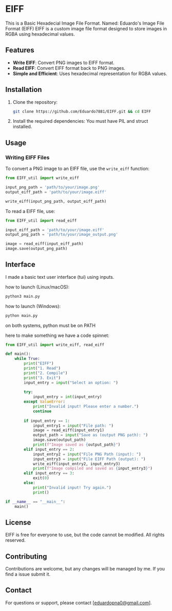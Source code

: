 # EIFF
This is a Basic Hexadecial Image File Format.
Named: Eduardo's Image File Format (EIFF)
EIFF is a custom image file format designed to store images in RGBA using hexadecimal values.

## Features

- **Write EIFF**: Convert PNG images to EIFF format.
- **Read EIFF**: Convert EIFF format back to PNG images.
- **Simple and Efficient**: Uses hexadecimal representation for RGBA values.

## Installation

1. Clone the repository:
    ```bash
    git clone https://github.com/Eduardo7881/EIFF.git && cd EIFF
    ```

2. Install the required dependencies:
    You must have PIL and struct installed.

## Usage

### Writing EIFF Files

To convert a PNG image to an EIFF file, use the `write_eiff` function:

```python
from EIFF_util import write_eiff

input_png_path = 'path/to/your/image.png'
output_eiff_path = 'path/to/your/image.eiff'

write_eiff(input_png_path, output_eiff_path)
```

To read a EIFF file, use:

```python
from EIFF_util import read_eiff

input_eiff_path = 'path/to/your/image.eiff'
output_png_path = 'path/to/your/image_output.png'

image = read_eiff(input_eiff_path)
image.save(output_png_path)
```

## Interface
I made a basic text user interface (tui) using inputs.


how to launch (Linux/macOS):
```bash
python3 main.py
```


how to launch (Windows):
```bash
python main.py
```


on both systems, python must be on PATH


here to make something we have a code spinnet:

```python
from EIFF_util import write_eiff, read_eiff

def main():
    while True:
        print("EIFF")
        print("1. Read")
        print("2. Compile")
        print("3. Exit")
        input_entry = input("Select an option: ")
        
        try:
            input_entry = int(input_entry)
        except ValueError:
            print("Invalid input! Please enter a number.")
            continue
        
        if input_entry == 1:
            input_entry1 = input("File path: ")
            image = read_eiff(input_entry1)
            output_path = input("Save as (output PNG path): ")
            image.save(output_path)
            print(f"Image saved as {output_path}")
        elif input_entry == 2:
            input_entry2 = input("File PNG Path (input): ")
            input_entry3 = input("File EIFF Path (output): ")
            write_eiff(input_entry2, input_entry3)
            print(f"Image compiled and saved as {input_entry3}")
        elif input_entry == 3:
            exit(0)
        else:
            print("Invalid input! Try again.")
            print()

if __name__ == "__main__":
    main()

```

## License
EIFF is free for everyone to use, but the code cannot be modified. All rights reserved.

## Contributing
Contributions are welcome, but any changes will be managed by me. If you find a issue submit it.

## Contact
For questions or support, please contact [eduardopna0@gmail.com].
